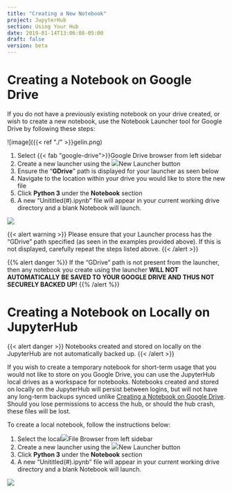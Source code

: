 ```yaml
---
title: "Creating a New Notebook"
project: JupyterHub
section: Using Your Hub
date: 2019-01-14T13:06:08-05:00
draft: false
version: beta
---
```


# Creating a Notebook on Google Drive

If you do not have a previously existing notebook on your drive created, or wish to create a new notebook, use the Notebook Launcher tool for Google Drive by following these steps:

![image]({{< ref "./" >}}gelin.png)

1. Select  {{< fab "google-drive">}}Google Drive browser from left sidebar
2. Create a new launcher using the ![](../.gitbook/assets/screenshot-from-2018-09-19-15-46-05.png)New Launcher button  
3. Ensure the “**GDrive**” path is displayed for your launcher as seen below
4. Navigate to the location within your drive you would like to store the new file
5. Click **Python 3** under the **Notebook** section
6. A new “Unititled\(\#\).ipynb” file will appear in your current working drive directory and a blank Notebook will launch.

![](../.gitbook/assets/screenshot-from-2018-09-18-14-21-03.png)

{{< alert warning >}}
Please ensure that your Launcher process has the “GDrive” path specified \(as seen in the examples provided above\). If this is not displayed, carefully repeat the steps listed above.
{{< /alert >}}

{{% alert danger %}}
If the “GDrive” path is not present from the launcher, then any notebook you create using the launcher **WILL NOT** **AUTOMATICALLY** **BE SAVED TO YOUR GOOGLE DRIVE AND THUS NOT SECURELY BACKED UP!**
{{% /alert %}}

# Creating a Notebook on Locally on JupyterHub

{{< alert danger >}}
Notebooks created and stored on locally on the JupyterHub are not automatically backed up.
{{< /alert >}}

If you wish to create a temporary notebook for short-term usage that you would not like to store on you Google Drive, you can use the JupyterHub local drives as a workspace for notebooks. Notebooks created and stored on locally on the JupyterHub will persist between logins, but will not have any long-term backups synced unlike [Creating a Notebook on Google Drive](creating-a-new-notebook.md#creating-a-notebook-on-google-drive). Should you lose permissions to access the hub, or should the hub crash, these files will be lost.

To create a local notebook, follow the instructions below:

1. Select the local![](../.gitbook/assets/screenshot-from-2018-09-19-09-14-01.png)File Browser from left sidebar
2. Create a new launcher using the ![](../.gitbook/assets/screenshot-from-2018-09-19-15-46-05.png)New Launcher button
3. Click **Python 3** under the **Notebook** section
4. A new “Unititled\(\#\).ipynb” file will appear in your current working drive directory and a blank Notebook will launch.

![](../.gitbook/assets/screenshot-from-2018-09-19-09-21-05.png)
